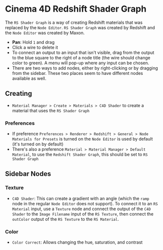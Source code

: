 # Cinema 4D Redshift Shader Graph

The `RS Shader Graph` is a way of creating Redshift materials that was replaced by the `Node Editor`. `RS Shader Graph` was created by Redshift and the `Node Editor` was created by Maxon.

- **Pan**: Hold `1` and drag
- Click a wire to delete it
- To connect an output to an input that isn't visible, drag from the output to the blue square to the right of a node title (the wire should change color to green). A menu will pop-up where any input can be chosen.
- There are two ways to add nodes, either by right-clicking or by dragging from the sidebar. These two places seem to have different nodes available as well.

## Creating

- `Material Manager > Create > Materials > C4D Shader` to create a material that uses the `RS Shader Graph`

### Preferences

- If preference `Preferences > Renderer > Redshift > General > Node Materials for Presets` is turned on the `Node Editor` is used by default (it's turned on by default)
- There's also a preference `Material > Material Manager > Default Material`, to use the `Redshift Shader Graph`, this should be set to `RS Shader Graph`

## Sidebar Nodes

### Texture

- `C4D Shader`: This can create a gradient with an angle (which the `ramp` node in the regular `Node Editor` does not support). To connect it to an `RS Material` input, use a `Texture` node and connect the output of the `C4D Shader` to the `Image Filename` input of the `RS Texture`, then connect the `outColor` output of the `RS Texture` to the `RS Material`.

### Color

- `Color Correct`: Allows changing the hue, saturation, and contrast
